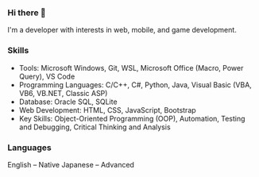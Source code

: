 ### Hi there 👋

I'm a developer with interests in web, mobile, and game development.

### Skills
- Tools: Microsoft Windows, Git, WSL, Microsoft Office (Macro, Power Query), VS Code
- Programming Languages: C/C++, C#, Python, Java, Visual Basic (VBA, VB6, VB.NET, Classic ASP)
- Database: Oracle SQL, SQLite
- Web Development: HTML, CSS, JavaScript, Bootstrap
- Key Skills: Object-Oriented Programming (OOP), Automation, Testing and Debugging, Critical Thinking and Analysis

### Languages
English – Native
Japanese – Advanced

<!--
**rPhase/rPhase** is a ✨ _special_ ✨ repository because its `README.md` (this file) appears on your GitHub profile.

Here are some ideas to get you started:

- 🔭 I’m currently working on ...
- 🌱 I’m currently learning ...
- 👯 I’m looking to collaborate on ...
- 🤔 I’m looking for help with ...
- 💬 Ask me about ...
- 📫 How to reach me: ...
- 😄 Pronouns: ...
- ⚡ Fun fact: ...
-->
